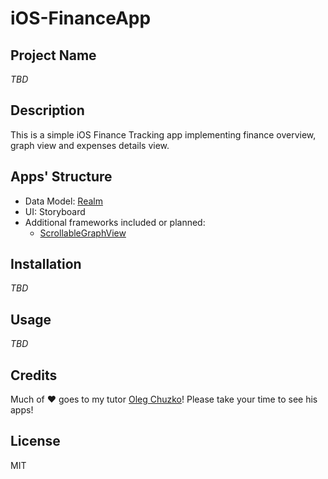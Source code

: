 # iOS-FinanceApp

## Project Name
*TBD*
## Description
This is a simple iOS Finance Tracking app implementing finance overview, graph view and expenses details view.
## Apps' Structure
- Data Model: [Realm](https://realm.io/)
- UI: Storyboard
- Additional frameworks included or planned:
	- [ScrollableGraphView](https://github.com/philackm/ScrollableGraphView)
## Installation
*TBD*
## Usage
*TBD*
## Credits
Much of ❤️ goes to my tutor [Oleg Chuzko](https://apps.apple.com/ru/developer/oleg-chuzhko/id1255917535?l=en)! Please take your time to see his apps!
## License
MIT